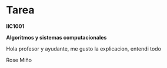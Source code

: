 # Tarea

**IIC1001**

**Algoritmos y sistemas computacionales**

Hola profesor y ayudante, me gusto la explicacion, entendi todo

Rose Miño
